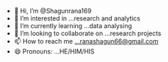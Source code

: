 - 👋 Hi, I’m @Shagunrana169
- 👀 I’m interested in ...research and analytics
- 🌱 I’m currently learning ...data analysing
- 💞️ I’m looking to collaborate on ...research projects
- 📫 How to reach me ...ranashagun66@gmail.com
- 😄 Pronouns: ...HE/HIM/HIS


<!---
Shagunrana169/Shagunrana169 is a ✨ special ✨ repository because its `README.md` (this file) appears on your GitHub profile.
You can click the Preview link to take a look at your changes.
--->
